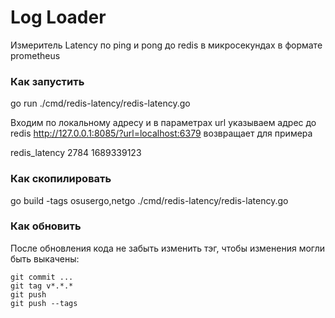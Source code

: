 # Log Loader

Измеритель Latency по ping и pong до redis в микросекундах в формате prometheus

### Как запустить
go run  ./cmd/redis-latency/redis-latency.go

Входим по локальному адресу и в параметрах url указываем адрес до redis
http://127.0.0.1:8085/?url=localhost:6379
возвращает для примера

redis_latency 2784 1689339123

### Как скопилировать
go build -tags osusergo,netgo ./cmd/redis-latency/redis-latency.go

### Как обновить
После обновления кода не забыть изменить тэг, чтобы изменения могли быть выкачены:

```git
git commit ...
git tag v*.*.*
git push
git push --tags
```